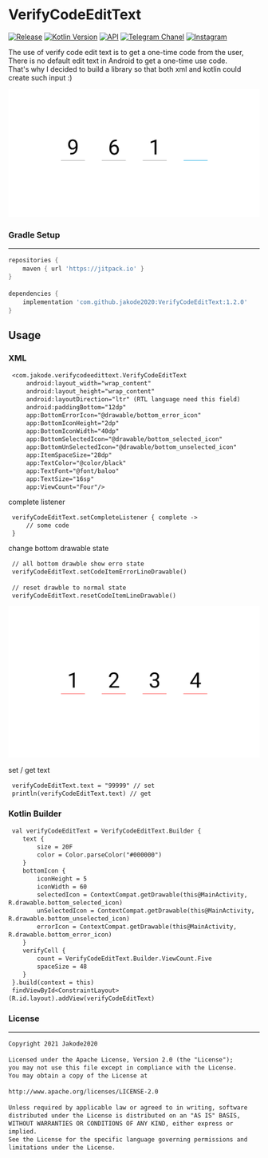 # VerifyCodeEditText

[![Release](https://img.shields.io/github/release/jakode2020/VerifyCodeEditText.svg?style=flat)](https://jitpack.io/#jakode2020/VerifyCodeEditText)
[![Kotlin Version](https://img.shields.io/badge/kotlin-1.4.30-ff8a0d.svg)](https://kotlinlang.org)
[![API](https://img.shields.io/badge/API-17%2B-brightgreen.svg?style=flat)](https://android-arsenal.com/api?level=17)
[![Telegram Chanel](https://img.shields.io/badge/Telegram-@jakode2020-0373fc.svg?style=flat)](http://t.me/jakode2020)
[![Instagram](https://img.shields.io/badge/Instagram-@jakode2020-ff12d7.svg?style=flat)](http://www.instagram.com/jakode2020?r=nametag)

The use of verify code edit text is to get a one-time code from the user,
There is no default edit text in Android to get a one-time use code.<br>
That's why I decided to build a library so that both xml and kotlin could create such input :)

![alt text][1]

### Gradle Setup

***
```gradle
repositories {
    maven { url 'https://jitpack.io' }
}

dependencies {
    implementation 'com.github.jakode2020:VerifyCodeEditText:1.2.0'
}
```

## Usage

### XML

```
 <com.jakode.verifycodeedittext.VerifyCodeEditText
     android:layout_width="wrap_content"
     android:layout_height="wrap_content"
     android:layoutDirection="ltr" (RTL language need this field)
     android:paddingBottom="12dp"
     app:BottomErrorIcon="@drawable/bottom_error_icon"
     app:BottomIconHeight="2dp"
     app:BottomIconWidth="40dp"
     app:BottomSelectedIcon="@drawable/bottom_selected_icon"
     app:BottomUnSelectedIcon="@drawable/bottom_unselected_icon"
     app:ItemSpaceSize="28dp"
     app:TextColor="@color/black"
     app:TextFont="@font/baloo"
     app:TextSize="16sp"
     app:ViewCount="Four"/>
```
complete listener
```
 verifyCodeEditText.setCompleteListener { complete ->
     // some code
 }
```
change bottom drawable state
```
 // all bottom drawble show erro state
 verifyCodeEditText.setCodeItemErrorLineDrawable()
 
 // reset drawble to normal state
 verifyCodeEditText.resetCodeItemLineDrawable()
```

![alt text][2]

set / get text
```
 verifyCodeEditText.text = "99999" // set
 println(verifyCodeEditText.text) // get
```

### Kotlin Builder
```
 val verifyCodeEditText = VerifyCodeEditText.Builder {
    text {
        size = 20F
        color = Color.parseColor("#000000")
    }
    bottomIcon {
        iconHeight = 5
        iconWidth = 60
        selectedIcon = ContextCompat.getDrawable(this@MainActivity, R.drawable.bottom_selected_icon)
        unSelectedIcon = ContextCompat.getDrawable(this@MainActivity, R.drawable.bottom_unselected_icon)
        errorIcon = ContextCompat.getDrawable(this@MainActivity, R.drawable.bottom_error_icon)
    }
    verifyCell {
        count = VerifyCodeEditText.Builder.ViewCount.Five
        spaceSize = 48
    }
 }.build(context = this)
 findViewById<ConstraintLayout>(R.id.layout).addView(verifyCodeEditText)
```

### License
***
```
Copyright 2021 Jakode2020 

Licensed under the Apache License, Version 2.0 (the "License");
you may not use this file except in compliance with the License.
You may obtain a copy of the License at

http://www.apache.org/licenses/LICENSE-2.0

Unless required by applicable law or agreed to in writing, software
distributed under the License is distributed on an "AS IS" BASIS,
WITHOUT WARRANTIES OR CONDITIONS OF ANY KIND, either express or implied.
See the License for the specific language governing permissions and
limitations under the License.
```

[1]: ./art/Screenshot.png
[2]: ./art/ScreenshotError.png
